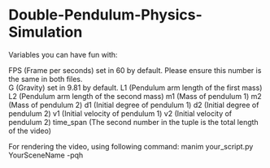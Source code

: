# Double-Pendulum-Physics-Simulation
Variables you can have fun with:

FPS (Frame per seconds) set in 60 by default. Please ensure this number is the same in both files.\
G (Gravity) set in 9.81 by default.
L1 (Pendulum arm length of the first mass)
L2 (Pendulum arm length of the second mass)
m1 (Mass of pendulum 1)
m2 (Mass of pendulum 2)
d1 (Initial degree of pendulum 1)
d2 (Initial degree of pendulum 2)
v1 (Initial velocity of pendulum 1)
v2 (Initial velocity of pendulum 2)
time_span (The second number in the tuple is the total length of the video)

For rendering the video, using following command:
manim your_script.py YourSceneName -pqh
